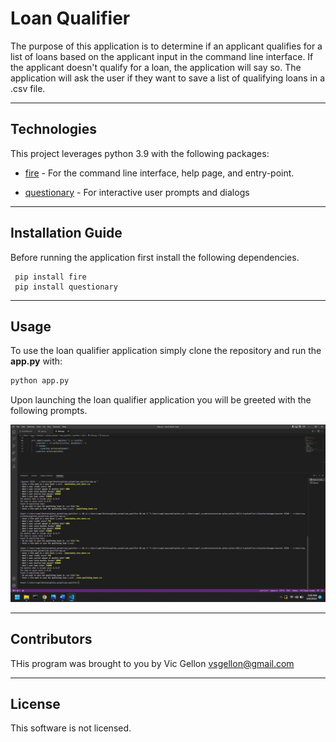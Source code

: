 # Loan Qualifier

The purpose of this application is to determine if an applicant qualifies for a list of loans based on the applicant input in the command line interface. If the applicant doesn't qualify for a loan, the application will say so. The application will ask the user if they want to save a list of qualifying loans in a .csv file.

---

## Technologies

This project leverages python 3.9 with the following packages:

* [fire](https://github.com/google/python-fire) - For the command line interface, help page, and entry-point.

* [questionary](https://github.com/tmbo/questionary) - For interactive user prompts and dialogs

---

## Installation Guide

Before running the application first install the following dependencies.

```
 pip install fire
 pip install questionary
```
---


## Usage


To use the loan qualifier application simply clone the repository and run the **app.py** with:

```python
python app.py
```

Upon launching the loan qualifier application you will be greeted with the following prompts.

![execute application](img1.PNG)

---

## Contributors

THis program was brought to you by Vic Gellon vsgellon@gmail.com

---

## License

This software is not licensed. 

